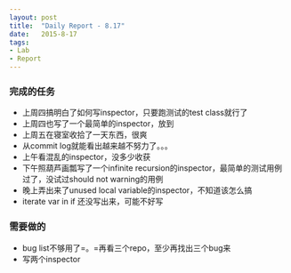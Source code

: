 ```yaml
---
layout: post
title:  "Daily Report - 8.17"
date:   2015-8-17
tags:
- Lab
- Report
---
```


### 完成的任务
* 上周四搞明白了如何写inspector，只要跑测试的test class就行了
* 上周四也写了一个最简单的inspector，放到
* 上周五在寝室收拾了一天东西，很爽
* 从commit log就能看出越来越不努力了。。。
* 上午看混乱的inspector，没多少收获
* 下午照葫芦画瓢写了一个infinite recursion的inspector，最简单的测试用例过了，没试过should not warning的用例
* 晚上弄出来了unused local variable的inspector，不知道该怎么搞
* iterate var in if 还没写出来，可能不好写

### 需要做的
* bug list不够用了=。=再看三个repo，至少再找出三个bug来
* 写两个inspector




